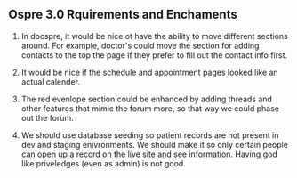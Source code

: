 ## Ospre 3.0 Rquirements and Enchaments
1. In docspre, it would be nice ot have the ability to move different sections around. For example, doctor's could move the section for adding contacts to the top the page if they prefer to fill out the contact info first. 

2. It would be nice if the schedule and appointment pages looked like an actual calender.

3. The red evenlope section could be enhanced by adding threads and other features that mimic the forum more, so that way we could phase out the forum. 

4. We should use database seeding so patient records are not present in dev and staging enivronments. We should make it so only certain people can open up a record on the live site and see information. Having god like priveledges (even as admin) is not good. 
